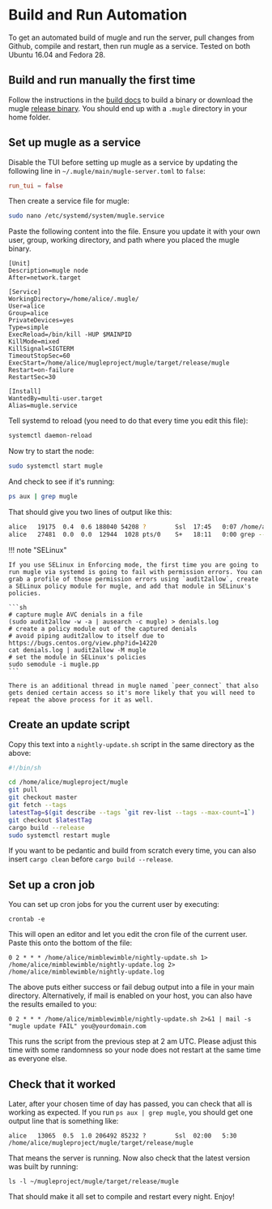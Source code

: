 # Build and Run Automation

To get an automated build of mugle and run the server, pull changes from Github, compile and restart, then run mugle as a service. Tested on both Ubuntu 16.04 and Fedora 28.

## Build and run manually the first time

Follow the instructions in the [build docs](../../getting-started/build.md) to build a binary or download the mugle [release binary](https://github.com/mugleproject/mugle/releases). You should end up with a `.mugle` directory in your home folder.

## Set up mugle as a service

Disable the TUI before setting up mugle as a service by updating the following line in `~/.mugle/main/mugle-server.toml` to `false`:

```toml
run_tui = false
```

Then create a service file for mugle:

```bash
sudo nano /etc/systemd/system/mugle.service
```

Paste the following content into the file. Ensure you update it with
your own user, group, working directory, and path where you placed the
mugle binary.

```
[Unit]
Description=mugle node
After=network.target

[Service]
WorkingDirectory=/home/alice/.mugle/
User=alice
Group=alice
PrivateDevices=yes
Type=simple
ExecReload=/bin/kill -HUP $MAINPID
KillMode=mixed
KillSignal=SIGTERM
TimeoutStopSec=60
ExecStart=/home/alice/mugleproject/mugle/target/release/mugle
Restart=on-failure
RestartSec=30

[Install]
WantedBy=multi-user.target
Alias=mugle.service
```

Tell systemd to reload (you need to do that every time you edit this file):

```bash
systemctl daemon-reload
```

Now try to start the node:

```bash
sudo systemctl start mugle
```

And check to see if it's running:

```bash
ps aux | grep mugle
```

That should give you two lines of output like this:

```bash
alice   19175  0.4  0.6 188040 54208 ?        Ssl  17:45   0:07 /home/alice/mugleproject/mugle/target/release/mugle
alice   27481  0.0  0.0  12944  1028 pts/0    S+   18:11   0:00 grep --color=auto mugle
```

!!! note "SELinux"

    If you use SELinux in Enforcing mode, the first time you are going to run mugle via systemd is going to fail with permission errors. You can grab a profile of those permission errors using `audit2allow`, create a SELinux policy module for mugle, and add that module in SELinux's policies.

    ```sh
    # capture mugle AVC denials in a file
    (sudo audit2allow -w -a | ausearch -c mugle) > denials.log
    # create a policy module out of the captured denials
    # avoid piping audit2allow to itself due to https://bugs.centos.org/view.php?id=14220
    cat denials.log | audit2allow -M mugle
    # set the module in SELinux's policies
    sudo semodule -i mugle.pp
    ```

    There is an additional thread in mugle named `peer_connect` that also gets denied certain access so it's more likely that you will need to repeat the above process for it as well.

## Create an update script

Copy this text into a `nightly-update.sh` script in the same directory as the above:

```sh
#!/bin/sh

cd /home/alice/mugleproject/mugle
git pull
git checkout master
git fetch --tags
latestTag=$(git describe --tags `git rev-list --tags --max-count=1`)
git checkout $latestTag
cargo build --release
sudo systemctl restart mugle
```

If you want to be pedantic and build from scratch every time, you can also insert `cargo clean` before `cargo build --release`.

## Set up a cron job

You can set up cron jobs for you the current user by executing:

```
crontab -e
```

This will open an editor and let you edit the cron file of the current user. Paste this onto the bottom of the file:

```
0 2 * * * /home/alice/mimblewimble/nightly-update.sh 1> /home/alice/mimblewimble/nightly-update.log 2> /home/alice/mimblewimble/nightly-update.log
```

The above puts either success or fail debug output into a file in your main directory. Alternatively, if mail is enabled on your host, you can also have the results emailed to you:

```
0 2 * * * /home/alice/mimblewimble/nightly-update.sh 2>&1 | mail -s "mugle update FAIL" you@yourdomain.com
```

This runs the script from the previous step at 2 am UTC. Please adjust this time with some randomness so your node does not restart at the same time as everyone else.

## Check that it worked

Later, after your chosen time of day has passed, you can check that all is working as expected. If you run `ps aux | grep mugle`, you should get one output line that is something like:

```
alice   13065  0.5  1.0 206492 85232 ?        Ssl  02:00   5:30 /home/alice/mugleproject/mugle/target/release/mugle
```

That means the server is running. Now also check that the latest version was built by running:

```
ls -l ~/mugleproject/mugle/target/release/mugle
```

That should make it all set to compile and restart every night. Enjoy!
